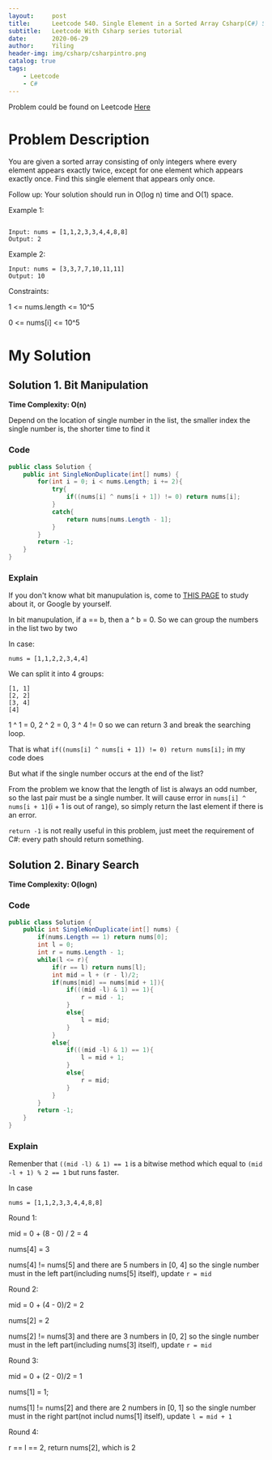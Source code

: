 ```yaml
---
layout:     post
title:      Leetcode 540. Single Element in a Sorted Array Csharp(C#) Solution
subtitle:   Leetcode With Csharp series tutorial
date:       2020-06-29
author:     Yiling
header-img: img/csharp/csharpintro.png
catalog: true
tags:
    - Leetcode
    - C#
---
```


Problem could be found on Leetcode [Here](https://leetcode.com/problems/single-element-in-a-sorted-array/)

# Problem Description

You are given a sorted array consisting of only integers where every element appears exactly twice, except for one element which appears exactly once. Find this single element that appears only once.

Follow up: Your solution should run in O(log n) time and O(1) space.

Example 1:
```

Input: nums = [1,1,2,3,3,4,4,8,8]
Output: 2
```
Example 2:

```
Input: nums = [3,3,7,7,10,11,11]
Output: 10
```

Constraints:

1 <= nums.length <= 10^5

0 <= nums[i] <= 10^5

# My Solution


## Solution 1. Bit Manipulation

**Time Complexity: O(n)**

Depend on the location of single number in the list, the smaller index the single number is, the shorter time to find it

### Code

```c#
public class Solution {
    public int SingleNonDuplicate(int[] nums) {
        for(int i = 0; i < nums.Length; i += 2){
            try{
                if((nums[i] ^ nums[i + 1]) != 0) return nums[i];
            }
            catch{
                return nums[nums.Length - 1];
            }
        }
        return -1;
    }
}
```

### Explain

If you don't know what bit manupulation is, come to [THIS PAGE](https://www.hackerearth.com/practice/basic-programming/bit-manipulation/basics-of-bit-manipulation/tutorial/) to study about it, or Google by yourself.

In bit manupulation, if a == b, then a ^ b = 0. So we can group the numbers in the list two by two

In case:
```
nums = [1,1,2,2,3,4,4]
```
We can split it into 4 groups:
```
[1, 1]
[2, 2]
[3, 4]
[4]
```
1 ^ 1 = 0, 2 ^ 2 = 0, 3 ^ 4 != 0 so we can return 3 and break the searching loop.

That is what `if((nums[i] ^ nums[i + 1]) != 0) return nums[i];` in my code does

But what if the single number occurs at the end of the list?

From the problem we know that the length of list is always an odd number, so the last pair must be a single number. It will cause error in `nums[i] ^ nums[i + 1]`(i + 1 is out of range), so simply return the last element if there is an error.

`return -1` is not really useful in this problem, just meet the requirement of C#: every path should return something.

## Solution 2. Binary Search

**Time Complexity: O(logn)**

### Code

```c#
public class Solution {
    public int SingleNonDuplicate(int[] nums) {
        if(nums.Length == 1) return nums[0];
        int l = 0;
        int r = nums.Length - 1;
        while(l <= r){
            if(r == l) return nums[l];
            int mid = l + (r - l)/2;
            if(nums[mid] == nums[mid + 1]){
                if(((mid -l) & 1) == 1){
                    r = mid - 1;
                }
                else{
                    l = mid;
                }
            }
            else{
                if(((mid -l) & 1) == 1){
                    l = mid + 1;
                }
                else{
                    r = mid;
                }
            }
        }
        return -1;
    }
}
```
### Explain

Remenber that `((mid -l) & 1) == 1` is a bitwise method which equal to `(mid -l + 1) % 2 == 1` but runs faster.

In case 
```
nums = [1,1,2,3,3,4,4,8,8]
```
Round 1:

mid = 0 + (8 - 0) / 2 = 4

nums[4] = 3

nums[4] != nums[5] and there are 5 numbers in [0, 4] so the single number must in the left part(including nums[5] itself), update `r = mid`

Round 2:

mid = 0 + (4 - 0)/2 = 2

nums[2] = 2

nums[2] != nums[3] and there are 3 numbers in [0, 2] so the single number must in the left part(including nums[3] itself), update `r = mid`

Round 3:

mid = 0 + (2 - 0)/2 = 1

nums[1] = 1;

nums[1] != nums[2] and there are 2 numbers in [0, 1] so the single number must in the right part(not includ nums[1] itself), update `l = mid + 1`

Round 4:

r == l == 2, return nums[2], which is 2